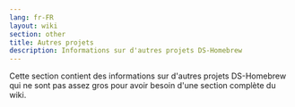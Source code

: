 ```yaml
---
lang: fr-FR
layout: wiki
section: other
title: Autres projets
description: Informations sur d'autres projets DS-Homebrew
---
```


Cette section contient des informations sur d'autres projets DS-Homebrew qui ne sont pas assez gros pour avoir besoin d'une section complète du wiki.
